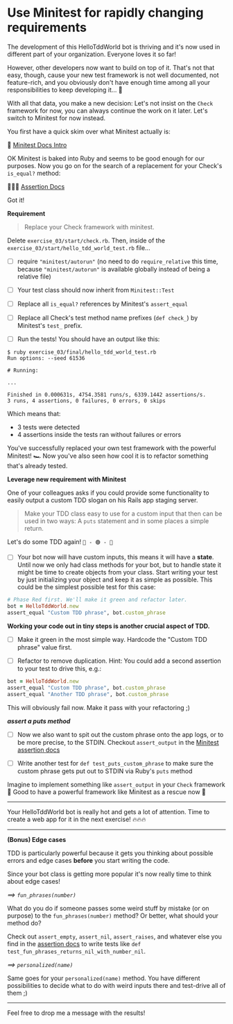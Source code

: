 # Use Minitest for rapidly changing requirements

The development of this HelloTddWorld bot is thriving and it's now used in
different part of your organization. Everyone loves it so far!

However, other developers now want to build on top of it. That's not that easy,
though, cause your new test framework is not well documented, not feature-rich,
and you obviously don't have enough time among all your responsibilities to keep
developing it... 😬

With all that data, you make a new decision: Let's not insist on the `Check`
framework for now, you can always continue the work on it later. Let's switch to
Minitest for now instead.

You first have a quick skim over what Minitest actually is:

👀 [Minitest Docs Intro][minitest homepage]

OK Minitest is baked into Ruby and seems to be good enough for our purposes. Now
you go on for the search of a replacement for your Check's `is_equal?` method:

🕵️‍♀️🔎 [Assertion Docs][assertion docs]

Got it!

**Requirement**

> Replace your Check framework with minitest.

Delete `exercise_03/start/check.rb`. Then, inside of the `exercise_03/start/hello_tdd_world_test.rb` file...

- [ ] require `"minitest/autorun"` (no need to do `require_relative` this time,
  because `"minitest/autorun"` is available globally instead of being a relative
  file)

- [ ] Your test class should now inherit from `Minitest::Test`

- [ ] Replace all `is_equal?` references by Minitest's `assert_equal`

- [ ] Replace all Check's test method name prefixes (`def check_`) by Minitest's
`test_` prefix.

- [ ] Run the tests! You should have an output like this:

```shell
$ ruby exercise_03/final/hello_tdd_world_test.rb
Run options: --seed 61536

# Running:

...

Finished in 0.000631s, 4754.3581 runs/s, 6339.1442 assertions/s.
3 runs, 4 assertions, 0 failures, 0 errors, 0 skips
```

Which means that:

* 3 tests were detected
* 4 assertions inside the tests ran without failures or errors

You've successfully replaced your own test framework with the powerful Minitest!
🏎 Now you've also seen how cool it is to refactor something that's already
tested.

**Leverage new requirement with Minitest**

One of your colleagues asks if you could provide some functionality to easily
output a custom TDD slogan on his Rails app staging server.

> Make your TDD class easy to use for a custom input that then can be used in
> two ways: A `puts` statement and in some places a simple return.

Let's do some TDD again! `🛑 - 🟢 - 🔄`

- [ ] Your bot now will have custom inputs, this means it will have a **state**.
Until now we only had class methods for your bot, but to handle state it might
be time to create objects from your class. Start writing your test by just
initializing your object and keep it as simple as possible. This could be the
simplest possible test for this case:

```ruby
# Phase Red first. We'll make it green and refactor later.
bot = HelloTddWorld.new
assert_equal "Custom TDD phrase", bot.custom_phrase
```

**Working your code out in tiny steps is another crucial aspect of TDD.**

- [ ] Make it green in the most simple way. Hardcode the "Custom TDD phrase"
  value first.

- [ ] Refactor to remove duplication. Hint: You could add a second assertion to
  your test to drive this, e.g.:

```ruby
bot = HelloTddWorld.new
assert_equal "Custom TDD phrase", bot.custom_phrase
assert_equal "Another TDD phrase", bot.custom_phrase
```

This will obviously fail now. Make it pass with your refactoring ;)

_**assert a puts method**_

- [ ] Now we also want to spit out the custom phrase onto the app logs, or to be
  more precise, to the STDIN. Checkout `assert_output` in the [Minitest
  assertion docs][assertion docs]

- [ ] Write another test for `def test_puts_custom_phrase` to make sure the
custom phrase gets put out to STDIN via Ruby's `puts` method

Imagine to implement something like `assert_output` in your `Check` framework 🙈
Good to have a powerful framework like Minitest as a rescue now 🙏

---

Your HelloTddWorld bot is really hot and gets a lot of attention. Time to create
a web app for it in the next exercise! 🔥🔥🔥

---

**(Bonus) Edge cases**

TDD is particularly powerful because it gets you thinking about possible errors
and edge cases **before** you start writing the code.

Since your bot class is getting more popular it's now really time to think about
edge cases!

_==> `fun_phrases(number)`_

What do you do if someone passes some weird stuff by mistake (or on purpose) to
the `fun_phrases(number)` method? Or better, what should your method do?

Check out `assert_empty`, `assert_nil`, `assert_raises`, and whatever else you
find in the [assertion docs][assertion docs] to write tests like `def
test_fun_phrases_returns_nil_with_number_nil`.

_==> `personalized(name)`_

Same goes for your `personalized(name)` method. You have different possibilities
to decide what to do with weird inputs there and test-drive all of them ;)

---

Feel free to drop me a message with the results!

[assertion docs]:
    https://ruby-doc.org/stdlib-3.0.2/libdoc/minitest/rdoc/Minitest/Assertions.html

[minitest homepage]:
    https://ruby-doc.org/core-3.0.0/_bundle/gems/minitest-5_14_2/README_rdoc.html#label-DESCRIPTION-3A
